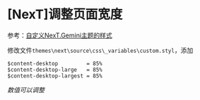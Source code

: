 
# [NexT]调整页面宽度

参考：[自定义NexT.Gemini主题的样式](https://extremegtr.github.io/2017/09/27/Customize-NexT-Gemini-theme/)

修改文件`themes\next\source\css\_variables\custom.styl`，添加

```
$content-desktop         = 85%
$content-desktop-large   = 85%
$content-desktop-largest = 85%
```

*数值可以调整*
